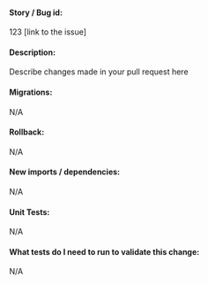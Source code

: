 #### Story / Bug id:
123 [link to the issue]

#### Description:
Describe changes made in your pull request here

#### Migrations:
N/A

#### Rollback:
N/A

#### New imports / dependencies:
N/A

#### Unit Tests:
N/A

#### What tests do I need to run to validate this change:
N/A
